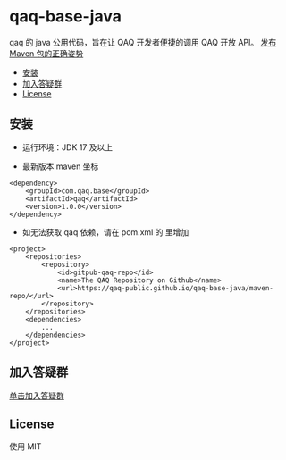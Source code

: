 # qaq-base-java

qaq 的 java 公用代码，旨在让 QAQ 开发者便捷的调用 QAQ 开放 API。
[发布 Maven 包的正确姿势](https://zhuanlan.zhihu.com/p/141676033)

<!-- toc -->

- [安装](#安装)
- [加入答疑群](#加入答疑群)
- [License](#License)

<!-- tocstop -->

## 安装

- 运行环境：JDK 17 及以上

- 最新版本 maven 坐标

```shell
<dependency>
    <groupId>com.qaq.base</groupId>
    <artifactId>qaq</artifactId>
    <version>1.0.0</version>
</dependency>
```

- 如无法获取 qaq 依赖，请在 pom.xml 的 <project> 里增加 <repositories>

```shell
<project>
    <repositories>
        <repository>
            <id>gitpub-qaq-repo</id>
            <name>The QAQ Repository on Github</name>
            <url>https://qaq-public.github.io/qaq-base-java/maven-repo/</url>
        </repository>
    </repositories>
    <dependencies>
        ...
    </dependencies>
</project>
```

## 加入答疑群

[单击加入答疑群](https://applink.feishu.cn/client/chat/chatter/add_by_link?link_token=828s731f-83f2-400a-b093-04667ca93d4c)

## License

使用 MIT
